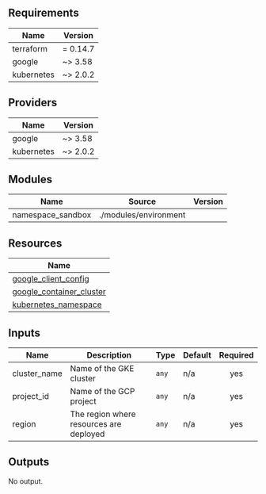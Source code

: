## Requirements

| Name | Version |
|------|---------|
| terraform | = 0.14.7 |
| google | ~> 3.58 |
| kubernetes | ~> 2.0.2 |

## Providers

| Name | Version |
|------|---------|
| google | ~> 3.58 |
| kubernetes | ~> 2.0.2 |

## Modules

| Name | Source | Version |
|------|--------|---------|
| namespace_sandbox | ./modules/environment |  |

## Resources

| Name |
|------|
| [google_client_config](https://registry.terraform.io/providers/hashicorp/google/3.58/docs/data-sources/client_config) |
| [google_container_cluster](https://registry.terraform.io/providers/hashicorp/google/3.58/docs/data-sources/container_cluster) |
| [kubernetes_namespace](https://registry.terraform.io/providers/hashicorp/kubernetes/2.0.2/docs/resources/namespace) |

## Inputs

| Name | Description | Type | Default | Required |
|------|-------------|------|---------|:--------:|
| cluster\_name | Name of the GKE cluster | `any` | n/a | yes |
| project\_id | Name of the GCP project | `any` | n/a | yes |
| region | The region where resources are deployed | `any` | n/a | yes |

## Outputs

No output.
